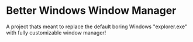 # Better Windows Window Manager

A project thats meant to replace the default boring Windows "explorer.exe" with fully customizable window manager!
